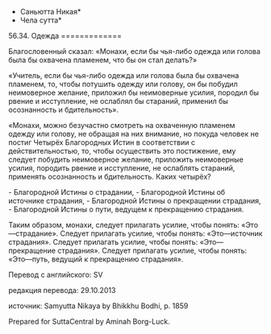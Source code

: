 * Саньютта Никая*
* Чела сутта*

56\.34\. Одежда
\=\=\=\=\=\=\=\=\=\=\=\=\=

Благословенный сказал: «Монахи, если бы чья\-либо одежда или голова была бы охвачена пламенем, что бы он стал делать?»

«Учитель, если бы чья\-либо одежда или голова была бы охвачена пламенем, то, чтобы потушить одежду или голову, он бы побудил неимоверное желание, приложил бы неимоверные усилия, породил бы рвение и исступление, не ослаблял бы стараний, применил бы осознанность и бдительность»\.

«Монахи, можно безучастно смотреть на охваченную пламенем одежду или голову, не обращая на них внимание, но покуда человек не постиг Четырёх Благородных Истин в соответствии с действительностью, то, чтобы осуществить это постижение, ему следует побудить неимоверное желание, приложить неимоверные усилия, породить рвение и исступление, не ослаблять стараний, применять осознанность и бдительность\. Каких четырёх?

\- Благородной Истины о страдании,
\- Благородной Истины об источнике страдания,
\- Благородной Истины о прекращении страдания,
\- Благородной Истины о пути, ведущем к прекращению страдания\.

Таким образом, монахи, следует прилагать усилие, чтобы понять: «Это—страдание»\. Следует прилагать усилие, чтобы понять: «Это—источник страдания»\. Следует прилагать усилие, чтобы понять: «Это—прекращение страдания»\. Следует прилагать усилие, чтобы понять: «Это—путь, ведущий к прекращению страдания»\.

Перевод с английского: SV

редакция перевода: 29\.10\.2013

источник: Samyutta Nikaya by Bhikkhu Bodhi, p\. 1859

Prepared for SuttaCentral by Aminah Borg\-Luck\.
